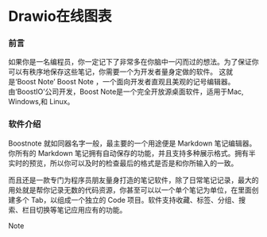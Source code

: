 # Drawio在线图表

### 前言
如果你是一名编程员，你一定记下了非常多在你脑中一闪而过的想法。为了保证你可以有秩序地保存这些笔记，你需要一个为开发者量身定做的软件。
这就是‘Boost Note’ Boost Note ，一个面向开发者直观且美观的记号编辑器。由‘BoostIO’公司开发，Boost Note是一个完全开放源桌面软件，适用于Mac, Windows,和 Linux。

### 软件介绍
Boostnote 就如同器名字一般，最主要的一个用途便是 Markdown 笔记编辑器。你所有的 Markdown 笔记拥有自动保存的功能，并且支持多种展示格式。拥有半实时的预览，所以你可以及时的检查最后的格式是否是和你所输入的一致。

而且还是一款专门为程序员朋友量身打造的笔记软件，除了日常笔记记录，最大的用处就是帮你记录无数的代码资源，你甚至可以以一个单个笔记为单位，在里面创建多个 Tab，以组成一个独立的 Code 项目。软件支持收藏、标签、分组、搜索、栏目切换等笔记应用应有的功能。

Note